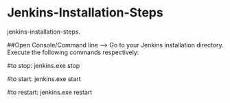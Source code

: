 # Jenkins-Installation-Steps
jenkins-installation-steps.

##Open Console/Command line --> Go to your Jenkins installation directory. Execute the following commands respectively:

#to stop:
jenkins.exe stop

#to start:
jenkins.exe start

#to restart:
jenkins.exe restart

